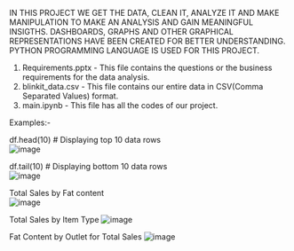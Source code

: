 IN THIS PROJECT WE GET THE DATA, CLEAN IT, ANALYZE IT AND MAKE MANIPULATION TO MAKE AN ANALYSIS AND GAIN MEANINGFUL INSIGTHS. DASHBOARDS, GRAPHS AND OTHER GRAPHICAL REPRESENTATIONS HAVE BEEN CREATED FOR BETTER UNDERSTANDING. PYTHON PROGRAMMING LANGUAGE IS USED FOR THIS PROJECT.  

1. Requirements.pptx - This file contains the questions or the business requirements for the data analysis.
2. blinkit_data.csv - This file contains our entire data in CSV(Comma Separated Values) format.
3. main.ipynb - This file has all the codes of our project.

Examples:-

df.head(10)  # Displaying top 10 data rows  
![image](https://github.com/user-attachments/assets/82f51dcd-2d19-4964-8971-a103539fe42d)  

df.tail(10)  # Displaying bottom 10 data rows  
![image](https://github.com/user-attachments/assets/25dff93d-6f85-4565-80c7-ac8e32a5defa)  

Total Sales by Fat content  
![image](https://github.com/user-attachments/assets/a7fd3d62-dde7-49fc-9903-1d3246a8dfe5)  

Total Sales by Item Type
![image](https://github.com/user-attachments/assets/b040531e-b156-49bd-9ec2-bdefeb37f58c)

Fat Content by Outlet for Total Sales
![image](https://github.com/user-attachments/assets/372a2756-6c3b-47c3-a83e-57c94a078ac6)






